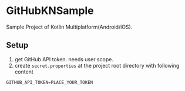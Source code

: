 # GitHubKNSample

Sample Project of Kotlin Multiplatform(Android/iOS).

## Setup

1. get GitHub API token. needs user scope.
2. create `secret.properties` at the project root directory with following content

```properties
GITHUB_API_TOKEN=PLACE_YOUR_TOKEN
```
